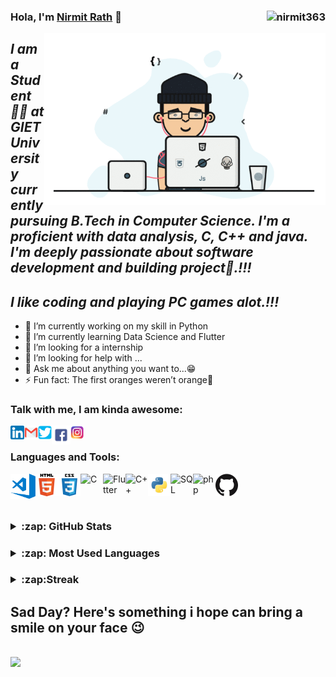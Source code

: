 ### Hola, I'm <a href="https://github.com/nirmit363">Nirmit Rath</a><img align="right" src="https://komarev.com/ghpvc/?username=nirmit363&label=Profile%20views&color=ab8809&style=flat" alt="nirmit363" float="right"/> 👋
 
 <img align="right" alt="GIF" src="https://github.com/nirmit363/nirmit363/blob/main/tenor.gif" width="450" height="275" />
 


## **_I am a Student👨‍🎓 at GIET University currently pursuing B.Tech in Computer Science. I'm a proficient with data analysis, C, C++ and java. I'm deeply passionate about software development and building project💪.!!!_**
## **_I like coding and playing PC games alot.!!!_**


- 🔭 I’m currently working on my skill in Python
- 🌱 I’m currently learning Data Science and Flutter
- 👯 I’m looking for a internship
- 🤔 I’m looking for help with ...
- 💬 Ask me about anything you want to...😁
- ⚡ Fun fact: The first oranges weren’t orange🍊



### Talk with me, I am kinda awesome:
[<img align="left" alt="Nirmit Rath | LinkedIn" width="22px" src="https://github.com/nirmit363/nirmit363/blob/main/ld.png" />](https://www.linkedin.com/in/nirmit-rath-977a00193/)
<a href="mailto:nirmit363@gmail.com"><img align="left" alt="Nirmit Rath | Mail Id" width="22px" src="https://github.com/nirmit363/nirmit363/blob/main/112-gmail_email_mail-512.png" /></a>
<a href="https://twitter.com/NirmitRath"><img align="left" alt="Nirmit Rath | Twitter" width="22px" src="https://github.com/nirmit363/nirmit363/blob/main/Twitter5.png" /></a>
<a href="https://www.facebook.com/nirmit.rath/"><img align="left" alt="Nirmit Rath | Mail Id" width="30px" src="https://github.com/nirmit363/nirmit363/blob/main/fb.png" /></a>
<a href="https://www.instagram.com/nirmit_rath/"><img align="left" alt="Nirmit Rath | Mail Id" width="22px" src="https://github.com/nirmit363/nirmit363/blob/main/insta.png" /></a>


<br />



### Languages and Tools:

<img align="left" alt="Visual Studio Code" width="40px" src="https://github.com/nirmit363/nirmit363/blob/main/vs.png" />
<img align="left" alt="HTML5" width="36px" src="https://raw.githubusercontent.com/github/explore/80688e429a7d4ef2fca1e82350fe8e3517d3494d/topics/html/html.png" />
<img align="left" alt="CSS3" width="36px" src="https://raw.githubusercontent.com/github/explore/80688e429a7d4ef2fca1e82350fe8e3517d3494d/topics/css/css.png" />
<img align="left" alt="C" width="36px" src="https://cdn.svgporn.com/logos/c.svg" />
<img align="left" alt="Flutter" width="36px" src="https://cdn.svgporn.com/logos/flutter.svg" />
<img align="left" alt="C++" width="36px" src="https://cdn.svgporn.com/logos/c-plusplus.svg" />
<img align="left" alt="python" width="36px" src="https://raw.githubusercontent.com/github/explore/80688e429a7d4ef2fca1e82350fe8e3517d3494d/topics/python/python.png" />
<img align="left" alt="SQL" width="36px" src="https://cdn.svgporn.com/logos/mysql.svg" />
<img align="left" alt="php" width="36px" src="https://cdn.svgporn.com/logos/php.svg" />
<img align="left" alt="GitHub" width="36px" src="https://raw.githubusercontent.com/github/explore/78df643247d429f6cc873026c0622819ad797942/topics/github/github.png" />

<br/>
<br/>
<br/>


<h3><details>
  <summary>:zap: GitHub Stats</summary>
  <br/>
  <img align="center" alt="Nirmit's GitHub Stats" src="https://github-readme-stats.vercel.app/api?username=nirmit363&show_icons=true&hide_border=true&theme=vision-friendly-dark" />
 
 </details></h3>
 
<h3><details>
  <summary>:zap: Most Used Languages</summary>
  <br/>
  <img align="center" alt="Nirmit's GitHub Top Languages" src="https://github-readme-stats.vercel.app/api/top-langs/?username=nirmit363&hide_border=true&theme=vision-friendly-dark" />

</details></h3>
 <h3><details>
 <summary>:zap:Streak</summary>
 <br/>
 <img align="center" src="https://github-readme-streak-stats.herokuapp.com/?user=nirmit363&hide_border=true&theme=vision-friendly-dark" alt="nirmit363" />

  </details></h3>

 


[linkedin]: https://www.linkedin.com/in/nirmit-rath-977a00193/



##  <a>Sad Day? Here's something i hope can bring a smile on your face</a> 😉
<br/>
<img align="left" src="https://camo.githubusercontent.com/727b46e1d3fa1dc9460d1f7a8c4f4fb8a5523029a3389abf818bc1f95430b4ac/68747470733a2f2f726561646d652d6a6f6b65732e76657263656c2e6170702f617069" float="right"/>


